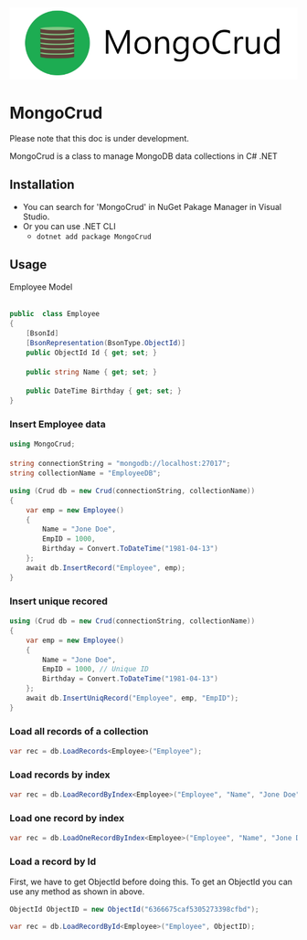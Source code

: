 ![MongoCrud](https://raw.githubusercontent.com/skiddow/MongoCrud/main/assets/banner.jpg)
# MongoCrud
Please note that this doc is under development.

MongoCrud is a class to manage MongoDB data collections in C# .NET

## Installation
- You can search for 'MongoCrud' in NuGet Pakage Manager in Visual Studio.
- Or you can use .NET CLI
   - `dotnet add package MongoCrud`

## Usage

Employee Model

```c#

public  class Employee
{
    [BsonId]
    [BsonRepresentation(BsonType.ObjectId)]
    public ObjectId Id { get; set; }

    public string Name { get; set; }

    public DateTime Birthday { get; set; }
}

```

### Insert Employee data

```c#
using MongoCrud;

string connectionString = "mongodb://localhost:27017";
string collectionName = "EmployeeDB";

```

```c#
using (Crud db = new Crud(connectionString, collectionName))
{
    var emp = new Employee()
    {
        Name = "Jone Doe",
        EmpID = 1000,
        Birthday = Convert.ToDateTime("1981-04-13")
    };
    await db.InsertRecord("Employee", emp);
}

```

### Insert unique recored

```c#
using (Crud db = new Crud(connectionString, collectionName))
{
    var emp = new Employee()
    {
        Name = "Jone Doe",
        EmpID = 1000, // Unique ID
        Birthday = Convert.ToDateTime("1981-04-13")
    };
    await db.InsertUniqRecord("Employee", emp, "EmpID");
}
```

### Load all records of a collection

```c#
var rec = db.LoadRecords<Employee>("Employee");
```

### Load records by index

```c#
var rec = db.LoadRecordByIndex<Employee>("Employee", "Name", "Jone Doe");
```

### Load one record by index

```c#
var rec = db.LoadOneRecordByIndex<Employee>("Employee", "Name", "Jone Doe");
```

### Load a record by Id
First, we have to get ObjectId before doing this. To get an ObjectId you can use any method as shown in above.
```c#
ObjectId ObjectID = new ObjectId("6366675caf5305273398cfbd");
```

```c#
var rec = db.LoadRecordById<Employee>("Employee", ObjectID);
```